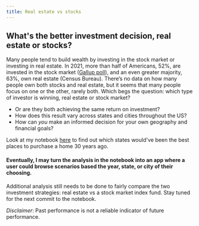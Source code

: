 ```yaml
---
title: Real estate vs stocks
---
```

## What's the better investment decision, real estate or stocks?
Many people tend to build wealth by investing in the stock market or investing in real estate. In 2021, more than half of Americans, 52%, are invested in the stock market ([Gallup poll](https://news.gallup.com/poll/266807/percentage-americans-owns-stock.aspx)), and an even greater majority, 63%, own real estate (Census Bureau). There’s no data on how many people own both stocks and real estate, but it seems that many people focus on one or the other, rarely both. Which begs the question: which type of investor is winning, real estate or stock market? 
- Or are they both achieving the same return on investment? 
- How does this result vary across states and cities throughout the US? 
- How can *you* make an informed decision for your own geography and financial goals?

Look at my notebook [here](https://github.com/fxpena/portfolio/blob/main/RE_v_stocks.ipynb) to find out which states would've been the best places to purchase a home 30 years ago.

#### Eventually, I may turn the analysis in the notebook into an app where a user could browse scenarios based the year, state, or city of their choosing.
Additional analysis still needs to be done to fairly compare the two investment strategies: real estate vs a stock market index fund. Stay tuned for the next commit to the notebook.

*Disclaimer*: Past performance is not a reliable indicator of future performance.

